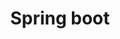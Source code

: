 ---
layout: posts_by_category
categories: SpringBoot
title: Spring boot
permalink: /category/SpringBoot
---